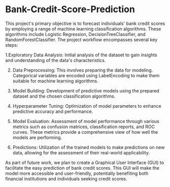# Bank-Credit-Score-Prediction

This project's primary objective is to forecast individuals' bank credit scores by employing a range of machine learning classification algorithms. 
These algorithms include Logistic Regression, DecisionTreeClassifier, and RandomForestClassifier. The project workflow encompasses several key steps:

1.Exploratory Data Analysis: Initial analysis of the dataset to gain insights and understanding of the data's characteristics.

2. Data Preprocessing: This involves preparing the data for modeling. Categorical variables are encoded using LabelEncoding to make them suitable for machine learning algorithms.

3. Model Building: Development of predictive models using the prepared dataset and the chosen classification algorithms.

4. Hyperparameter Tuning: Optimization of model parameters to enhance predictive accuracy and performance.

5. Model Evaluation: Assessment of model performance through various metrics such as confusion matrices, classification reports, and ROC curves. These metrics provide a comprehensive view of how well the models are performing.

6. Predictions: Utilization of the trained models to make predictions on new data, allowing for the assessment of their real-world applicability.

As part of future work, we plan to create a Graphical User Interface (GUI) to facilitate the easy prediction of bank credit scores. This GUI will make the model more accessible and user-friendly, potentially benefiting both financial institutions and individuals seeking credit scores.
